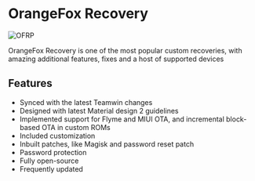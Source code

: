 # OrangeFox Recovery

![OFRP](https://wiki.orangefox.tech/banner.svg)

OrangeFox Recovery is one of the most popular custom recoveries, with amazing additional features, fixes and a host of supported devices

## Features
- Synced with the latest Teamwin changes
- Designed with latest Material design 2 guidelines
- Implemented support for Flyme and MIUI OTA, and incremental block-based OTA in custom ROMs
- Included customization
- Inbuilt patches, like Magisk and password reset patch
- Password protection
- Fully open-source
- Frequently updated
